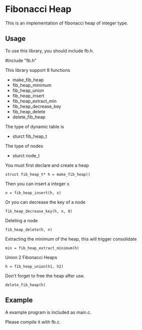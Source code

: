 Fibonacci Heap
==============

This is an implementation of fibonacci heap of integer type.

Usage
-----

To use this library, you should include fb.h.

#include "fb.h"

This library support 8 functions
 - make_fib_heap
 - fib_heap_minimum
 - fib_heap_union
 - fib_heap_insert
 - fib_heap_extract_min
 - fib_heap_decrease_key
 - fib_heap_delete
 - delete_fib_heap

The type of dynamic table is 
 - sturct fib_heap_t

The type of nodes 
 - sturct node_t

You must first declare and create a heap

`struct fib_heap_t* h = make_fib_heap()`

Then you can insert a integer x

`n = fib_heap_insert(h, x)`

Or you can decrease the key of a node 

`fib_heap_decrease_key(h, n, 0)`

Deleting a node

`fib_heap_delete(h, n)`

Extracting the minimum of the heap, this will trigger consolidate

`min = fib_heap_extract_minimum(h)`

Union 2 Fibonacci Heaps

`h = fib_heap_union(h1, h2)`

Don't forget to free the heap after use.

`delete_fib_heap(h)`

Example
-------
A example program is included as main.c. 

Please compile it with fb.c.
